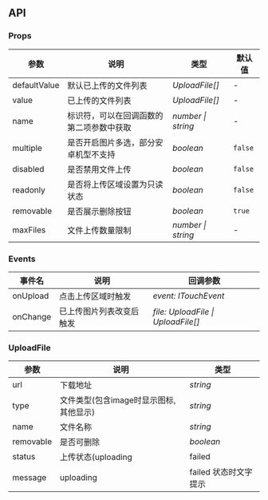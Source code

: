 ## API

### Props

| 参数 | 说明 | 类型 | 默认值 |
| --- | --- | --- | --- |
| defaultValue | 默认已上传的文件列表 | _UploadFile[]_ | - |
| value | 已上传的文件列表 | _UploadFile[]_ | - |
| name | 标识符，可以在回调函数的第二项参数中获取 | _number \| string_ | - |
| multiple | 是否开启图片多选，部分安卓机型不支持 | _boolean_ | `false` |
| disabled | 是否禁用文件上传 | _boolean_ | `false` |
| readonly | 是否将上传区域设置为只读状态 | _boolean_ | `false` |
| removable | 是否展示删除按钮 | _boolean_ | `true` |
| maxFiles | 文件上传数量限制 | _number \| string_ | - |

### Events

| 事件名                | 说明                   | 回调参数            |
| --------------------- | ---------------------- | ------------------- |
| onUpload              | 点击上传区域时触发     | _event: ITouchEvent_ |
| onChange              | 已上传图片列表改变后触发 | _file: UploadFile \| UploadFile[]_  |


### UploadFile
| 参数                  | 说明                   | 类型                 |
| --------------------  | ---------------------- | -------------------  |
| url                   | 下载地址               |    _string_          |
| type                  | 文件类型(包含image时显示图标,其他显示)  |   _string_           |
| name                  | 文件名称               | _string_             |
| removable             | 是否可删除             | _boolean_            |
| status                | 上传状态(uploading|failed|completed)          | _string_             |
| message               | uploading|failed 状态时文字提示    | _string_ |